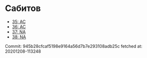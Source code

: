 # Сабитов
- [35: AC](35.md)
- [36: AC](36.md)
- [37: NA](37.md)
- [38: NA](38.md)

Commit: 945b28cfcaf5198e9164a56d7b7e293108adb25c
 fetched at: 20201208-113248
